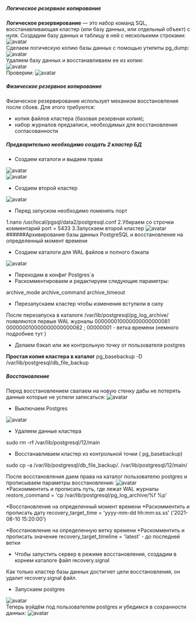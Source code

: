 ##### Логическое резервное копирование
**Логическое резервирование** — это набор команд SQL, восстанавливающая кластер (или базу данных, или отдельный объект) с нуля. 
Создадим базу данных и таблицу в ней с несколькими строками:<br>
![avatar](https://sun9-62.userapi.com/impg/zBqXy96uARy9dLKZ4B3jN3kxkM51-NE_b5KrCw/LTKe67SsWZ4.jpg?size=555x154&quality=96&sign=dd1fa82bc38f8bdb910cc56b4db8543f&type=album)<br>
Сделаем логическую копию базы данных с помощью утилиты pg_dump:
![avatar](https://sun9-81.userapi.com/impg/J0ixcIeKj1LoUme5CMvJF9FiccZIeK4T26hXOA/kIBSfgH-RoI.jpg?size=664x24&quality=96&sign=ad06327386069fc931e953a05a8241f4&type=album)<br>
Удаляем базу данных и восстанавливаем ее из копии:<br>
![avatar](https://sun9-82.userapi.com/impg/cWMt1BCaZztJtoTlTTnFnXKA4xq8lh7i20ATyA/LQN-TWsDN-I.jpg?size=580x577&quality=96&sign=b301c392f2f5393db2affa9f44850f06&type=album)<br>
Проверим:
![avatar](https://sun9-50.userapi.com/impg/p_VuAHsLci5aU0oT9D1EGvXvOqFdPRI4tcO4kQ/KOH7VtpDXRQ.jpg?size=562x142&quality=96&sign=9c6803e28eea9a58331134ce8aca1936&type=album)<br>
##### Физическое резервное копирование
Физическое резервирование использует механизм восстановления после сбоев. Для этого требуются:
- копия файлов кластера (базовая резервная копия);
- набор журналов предзаписи, необходимых для восстановления согласованности

##### Предварительно необходимо создать 2 кластер БД
 - Создаем каталоги и выдаем права

![avatar](https://sun9-13.userapi.com/impg/j8P-sQPv91kBO4NY-vBNS2O5YXJCa-nOTJkuuA/WUKQjwFRcV0.jpg?size=505x34&quality=96&sign=77fb7004c95b42f9304f999bc3b36a39&type=album)<br>
![avatar](https://sun9-77.userapi.com/impg/RINbAXVfSTapVz3QW7fRafJZvO76AgXhfs1l0g/SidII8CIOh4.jpg?size=617x117&quality=96&sign=f5efde866f1dc42160cba0bb8ae5a2f8&type=album)<br>
- Создаем второй кластер 

![avatar](https://sun9-62.userapi.com/impg/lmbYMd-Jv1fh3LrcXKdCfY4yaP6ATC6o5m73qA/8d5_1fyWW1E.jpg?size=712x317&quality=96&sign=aa1a597c6df660b5e7be6449734f427f&type=album)<br>
- Перед запуском необходимо поменять порт

1.nano /usr/local/pgsql/data2/postgresql.conf
2.Убираем со строчки комментарий
port = 5433 
3.Запускаем второй кластер 
![avatar](https://sun9-46.userapi.com/impg/8Bd_FBddoWYVWQRdzQHcE4wUa9sXkJWqNBZLXQ/upDvwYmxw98.jpg?size=727x155&quality=96&sign=0a7d9be37bc89395270c8b2dd8bfba2c&type=album)<br>
######Aрхивирование базы данных PostgreSQL и восстановление на определенный момент времени
- Создаем каталоги для WAL файлов и полного бэкапа 

![avatar](https://sun9-69.userapi.com/impg/HJ7vyqF9pXi_NBc7Hd-QHgU-ivZRGhtNg0eFmw/8op6ZLXdmoE.jpg?size=654x49&quality=96&sign=3b465fff8193084405a3e4fbc89b4b2e&type=album)<br>
- Переходим в конфиг Postgres`a 
- Раскомментироваем и редактируем следующие параметры:

archive_mode
archive_command
archive_timeout 
- Перезапускаем кластер чтобы изменения вступили в силу

После перезапуска в каталоге /var/lib/postgresql/pg_log_archive/ появляются первые WAL журналы 000000010000000000000081
000000010000000000000082 ; 00000001 - ветка времени (немного подробнее тут ) <br>
- Делаем бэкап или же контрольную точку от пользователя postgres

**Простая копия кластера в каталог**
 pg_basebackup -D /var/lib/postgresql/db_file_backup
##### Восстановление 
Перед восстановлением свапаем на новую стенку дабы не потерять данные которые не успели записаться:
![avatar](https://sun9-70.userapi.com/impg/BKk9Y1fBf1DI4Hq7PCjVdyLJTiZGlpC2ySkAqg/DM9Ix3suQ_0.jpg?size=582x84&quality=96&sign=ce31b10a3078fcdffcb958bbb954ba5b&type=album)<br>
- Выключаем Postgres 

![avatar](https://sun9-77.userapi.com/impg/giWYfENu2ov31UdQTN5XKSgjSYUWhJzl_z5TdQ/jj9tbCc8F-M.jpg?size=717x197&quality=96&sign=a086df03df85b2688c9395b87e080430&type=album)<br>
- Удаляем данные кластера 

sudo rm -rf /var/lib/postgresql/12/main

- Восстанавливаем кластер из контрольной точки ( pg_basebackup) 

sudo cp -a /var/lib/postgresql/db_file_backup/. /var/lib/postgresql/12/main/

После восстановления даем права на каталог пользователю postgres  и прописываем параметры восстановления:
![avatar](https://sun9-45.userapi.com/impg/obq08qiPpbF8jH5CalQVa_fkb6Nhv6QRo-FSWw/HPtT0tLGGIM.jpg?size=750x60&quality=96&sign=60df0f8ad8ed5a7b8b2f6b8ac3b2089b&type=album)<br>
*Раскомментить и прописать путь, где лежат WAL журналы
restore_command = 'cp /var/lib/postgresql/pg_log_archive/%f %p'

*Восстановление на определенный момент времени
*Раскомментить и прописать дату 
recovery_target_time = 'yyyy-mm-dd hh:mm:ss.ss' ('2021-08-10 15:20:00')

*Восстановление на определенную ветку времени
*Раскомментить и прописать значение 
recovery_target_timeline = 'latest' - до последней ветки
- Чтобы запустить сервер в режиме восстановления, создадим в корнем каталоге файл recovery.signal 

Как только кластер базы данных достигнет цели восстановления, он удалит recovery.signal файл.
- Запускаем postgres

![avatar](https://sun9-78.userapi.com/impg/X_9nTCh4EuuVcdbFDg73YicEhq5hUcHkTVO4Zw/pSzjUz4Pz7c.jpg?size=775x420&quality=96&sign=29c12206562f2e6ce68addc8a8d5ea76&type=album)<br>
Теперь войдём под пользователем postgres и убедимся в сохранности данных:
![avatar](https://sun9-22.userapi.com/impg/M_CSDJFtXeoED9yqynUSHW_ibGJFUp6QZ7GzCw/tAoWVtktNaQ.jpg?size=645x199&quality=96&sign=92259fb5e259f9272ec12c43072e7df8&type=album)<br>


 



